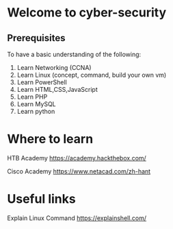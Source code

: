 # Welcome to cyber-security

## Prerequisites

To have a basic understanding of the following:

1. Learn Networking (CCNA)
2. Learn Linux (concept, command, build your own vm)
3. Learn PowerShell
4. Learn HTML,CSS,JavaScript
5. Learn PHP
6. Learn MySQL
7. Learn python

# Where to learn

HTB Academy https://academy.hackthebox.com/

Cisco Academy https://www.netacad.com/zh-hant

# Useful links

Explain Linux Command https://explainshell.com/